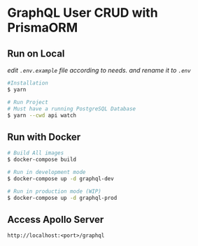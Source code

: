 # GraphQL User CRUD with PrismaORM

## Run on Local
_edit ```.env.example``` file according to needs. and rename it to ```.env```_
```bash
#Installation
$ yarn
```

```bash
# Run Project
# Must have a running PostgreSQL Database
$ yarn --cwd api watch
```
## Run with Docker
```bash
# Build All images
$ docker-compose build

# Run in development mode
$ docker-compose up -d graphql-dev

# Run in production mode (WIP)
$ docker-compose up -d graphql-prod
```

## Access Apollo Server
```http://localhost:<port>/graphql```
